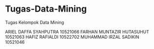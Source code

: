 # Tugas-Data-Mining
Tugas Kelompok Data Mining

ARIEL DAFFA SYAHPUTRA 10521066
FARHAN MUNTAZIR HUTASUHUT 10521063
HAFIZ RAFIALDI 10522702
MUHAMMAD IRZAL SADIKIN 10521046
